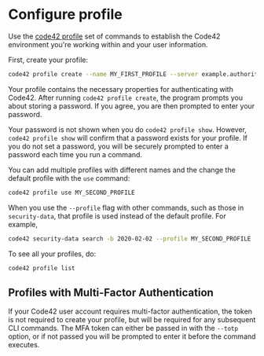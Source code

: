 # Configure profile

Use the [code42 profile](../commands/profile.md) set of commands to establish the Code42 environment you're working
within and your user information.

First, create your profile:
```bash
code42 profile create --name MY_FIRST_PROFILE --server example.authority.com --username security.admin@example.com
```

Your profile contains the necessary properties for authenticating with Code42. After running `code42 profile create`,
the program prompts you about storing a password. If you agree, you are then prompted to enter your password.

Your password is not shown when you do `code42 profile show`. However, `code42 profile show` will confirm that a
password exists for your profile. If you do not set a password, you will be securely prompted to enter a password each
time you run a command.

You can add multiple profiles with different names and the change the default profile with the `use` command:

```bash
code42 profile use MY_SECOND_PROFILE
```

When you use the `--profile` flag with other commands, such as those in `security-data`, that profile is used
instead of the default profile. For example,

```bash
code42 security-data search -b 2020-02-02 --profile MY_SECOND_PROFILE
```

To see all your profiles, do:

```bash
code42 profile list
```

## Profiles with Multi-Factor Authentication

If your Code42 user account requires multi-factor authentication, the token is not required to create your profile, but 
will be required for any subsequent CLI commands. The MFA token can either be passed in with the `--totp` option, or if 
not passed you will be prompted to enter it before the command executes.
